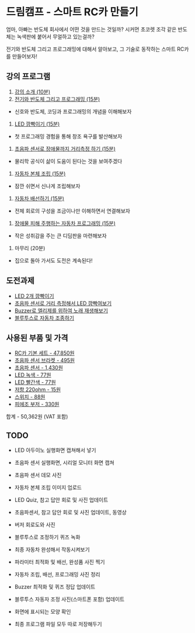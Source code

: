 # 드림캠프 - 스마트 RC카 만들기

엄마, 아빠는 반도체 회사에서 어떤 것을 만드는 것일까? 시커먼 초코렛 조각 같은 반도체는 녹색판에 붙어서 무얼하고 있는걸까?

전기와 반도체 그리고 프로그래밍에 대해서 알아보고, 그 기술로 동작하는 스마트 RC카를 만들어보자!

## 강의 프로그램
1. [강의 소개 (10분)](./introduce)
1. [전기와 반도체 그리고 프로그래밍 (15분)](./semiconductor)
 - 신호와 반도체, 코딩과 프로그래밍의 개념을 이해해보자
1. [LED 깜빡이기 (15분)](./led)
 - 첫 프로그래밍 경험을 통해 창조 욕구를 발산해보자
1. [초음파 센서로 장애물까지 거리측정 하기 (15분)](./ultrasound)
 - 물리학 공식이 삶이 도움이 된다는 것을 보여주겠다
1. [자동차 본체 조립 (15분)](./car-assembly)
 - 잠깐 쉬면서 신나게 조립해보자
1. [자동차 배선하기 (15분)](./car-circuit)
 - 전체 회로의 구성을 조금이나만 이해하면서 연결해보자
1. [장애물 피해 주행하는 자동차 프로그래밍 (15분)](./car-programming)
 - 작은 성취감을 주는 큰 디딤판을 마련해보자
1. 마무리 (20분)
 - 집으로 돌아 가서도 도전은 계속된다!

## 도전과제
- [LED 2개 깜빡이기](./led-quiz)
- [초음파 센서로 거리 측정해서 LED 깜빡여보기](./ultrasound-quiz)
- [Buzzer로 엘리제를 위하여 노래 재생해보기](./buzzer-quiz)
- [블루투스로 자동차 조종하기](./car-bt)

## 사용된 부품 및 가격
- [RC카 기본 세트 - 47,850원](https://www.devicemart.co.kr/goods/view?no=1385495)
- [초음파 센서 브라켓 - 495원](https://www.devicemart.co.kr/goods/view?no=1323060)
- [초음파 센서 - 1,430원](https://www.devicemart.co.kr/goods/view?no=1076851)
- [LED 녹색 - 77원](https://www.devicemart.co.kr/goods/view?no=2853)
- [LED 빨간색 - 77원](https://www.devicemart.co.kr/goods/view?no=2851)
- [저항 220ohm - 15원](https://www.devicemart.co.kr/goods/view?no=890)
- [스위치 - 88원](https://www.devicemart.co.kr/goods/view?no=1361702)
- [피에조 부저 - 330원](https://www.devicemart.co.kr/goods/view?no=1361187)

합계 - 50,362원 (VAT 포함)

## TODO
- LED 아두이노 실행화면 캡쳐해서 넣기
- 초음파 센서 실행화면, 시리얼 모니터 화면 캡쳐
- 초음파 센서 데모 사진
- 자동차 본체 조립 이미지 업로드
- LED Quiz, 참고 답안 회로 및 사진 업데이트
- 초음파센서, 참고 답안 회로 및 사진 업데이트, 동영상
- 버저 회로도와 사진
- 블루투스로 조정하기 퀴즈 녹화

- 최종 자동차 완성해서 작동시켜보기
- 파라미터 최적화 및 배선, 완성품 사진 찍기
- 자동차 조립, 배선, 프로그래밍 사진 정리
- Buzzer 최적화 및 퀴즈 정답 업데이트
- 블루투스 자동자 조정 사진(스마트폰 포함) 업데이트
- 화면에 표시되는 모양 확인
- 최종 프로그램 파일 모두 따로 저장해두기

